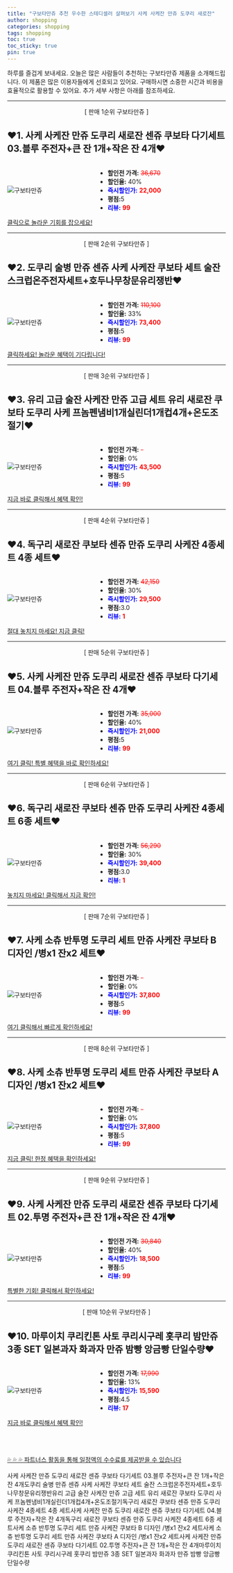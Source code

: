 ```yaml
---
title: "구보타만쥬 추천 우수한 스테디셀러 살펴보기 사케 사케잔 만쥬 도쿠리 새로잔"
author: shopping
categories: shopping
tags: shopping
toc: true
toc_sticky: true
pin: true
---
```

하루를 즐겁게 보내세요. 오늘은 많은 사람들이 추천하는 구보타만쥬 제품을 소개해드립니다. 이 제품은 많은 이용자들에게 선호되고 있어요. 구매하시면 소중한 시간과 비용을 효율적으로 활용할 수 있어요. 추가 세부 사항은 아래를 참조하세요.

---
<p class="toplist" style="margin: 0 auto; display: block; width: fit-content;">[ 판매 1순위 구보타만쥬 ]</p>

<h2><strong>❤️1. 사케 사케잔 만쥬 도쿠리 새로잔 센쥬 쿠보타 다기세트 03.블루 주전자+큰 잔 1개+작은 잔 4개❤️</strong></h2>

<div style="display: flex; align-items: center;">
    <div style="flex: 0.4;">
        <img src="https://thumbnail8.coupangcdn.com/thumbnails/remote/230x230ex/image/vendor_inventory/7d9b/bcf2503be5e07a4f446294f54cc439a92ddd762172d70f4b53d3e0ac967c.png" alt="구보타만쥬" style="max-width: 100%;">
    </div>
    <div style="flex: 0.6; margin-left: 10px;">
        <ul>
            <li><strong>할인전 가격:</strong> <del style="color: red;">36,670</del></li>
            <li><strong>할인율:</strong> 40%</li>
            <li><span style='color:blue'><strong>즉시할인가:</strong></span> <span style='color:red'><strong>22,000</strong></span></li>
            <li><strong>평점:</strong>5</li>
            <li><span style='color:blue'><strong>리뷰:</strong></span> <span style='color:red'><strong>99</strong></span></li>
        </ul>
    </div>
</div>
<div class="center">
    <a href="https://selin100587.github.io?lptag=AF9450613&subid=githubio&pageKey=7642430789&traceid=V0-153&itemId=20311634202&vendorItemId=87397358965" class="myButton">
        클릭으로 놀라운 기회를 잡으세요!
    </a>
</div>


---
<p class="toplist" style="margin: 0 auto; display: block; width: fit-content;">[ 판매 2순위 구보타만쥬 ]</p>

<h2><strong>❤️2. 도쿠리 술병 만쥬 센쥬 사케 사케잔 쿠보타 세트 술잔 스크럽온주전자세트+호두나무창문유리쟁반❤️</strong></h2>

<div style="display: flex; align-items: center;">
    <div style="flex: 0.4;">
        <img src="https://thumbnail10.coupangcdn.com/thumbnails/remote/230x230ex/image/vendor_inventory/7cee/3d9443206dd4c4d4f345a71938f3276cf967cf807e48c55ca56da7e2b614.jpg" alt="구보타만쥬" style="max-width: 100%;">
    </div>
    <div style="flex: 0.6; margin-left: 10px;">
        <ul>
            <li><strong>할인전 가격:</strong> <del style="color: red;">110,100</del></li>
            <li><strong>할인율:</strong> 33%</li>
            <li><span style='color:blue'><strong>즉시할인가:</strong></span> <span style='color:red'><strong>73,400</strong></span></li>
            <li><strong>평점:</strong>5</li>
            <li><span style='color:blue'><strong>리뷰:</strong></span> <span style='color:red'><strong>99</strong></span></li>
        </ul>
    </div>
</div>
<div class="center">
    <a href="https://selin100587.github.io?lptag=AF9450613&subid=githubio&pageKey=7419160779&traceid=V0-153&itemId=19241469654&vendorItemId=87029597101" class="myButton">
        클릭하세요! 놀라운 혜택이 기다립니다!
    </a>
</div>


---
<p class="toplist" style="margin: 0 auto; display: block; width: fit-content;">[ 판매 3순위 구보타만쥬 ]</p>

<h2><strong>❤️3. 유리 고급 술잔 사케잔 만쥬 고급 세트 유리 새로잔 쿠보타 도쿠리 사케 프놈펜냄비1개실린더1개컵4개+온도조절기❤️</strong></h2>

<div style="display: flex; align-items: center;">
    <div style="flex: 0.4;">
        <img src="https://thumbnail6.coupangcdn.com/thumbnails/remote/230x230ex/image/vendor_inventory/5fb6/9e5bba7561dfc1b802bc83c5227344f93380c3c2b5cf6a5d5e4a7606c246.jpg" alt="구보타만쥬" style="max-width: 100%;">
    </div>
    <div style="flex: 0.6; margin-left: 10px;">
        <ul>
            <li><strong>할인전 가격:</strong> <del style="color: red;">-</del></li>
            <li><strong>할인율:</strong> 0%</li>
            <li><span style='color:blue'><strong>즉시할인가:</strong></span> <span style='color:red'><strong>43,500</strong></span></li>
            <li><strong>평점:</strong>5</li>
            <li><span style='color:blue'><strong>리뷰:</strong></span> <span style='color:red'><strong>99</strong></span></li>
        </ul>
    </div>
</div>
<div class="center">
    <a href="https://selin100587.github.io?lptag=AF9450613&subid=githubio&pageKey=7697739557&traceid=V0-153&itemId=20601536826&vendorItemId=89439281663" class="myButton">
        지금 바로 클릭해서 혜택 확인!
    </a>
</div>


---
<p class="toplist" style="margin: 0 auto; display: block; width: fit-content;">[ 판매 4순위 구보타만쥬 ]</p>

<h2><strong>❤️4. 독구리 새로잔 쿠보타 센쥬 만쥬 도쿠리 사케잔 4종세트 4종 세트❤️</strong></h2>

<div style="display: flex; align-items: center;">
    <div style="flex: 0.4;">
        <img src="https://thumbnail6.coupangcdn.com/thumbnails/remote/230x230ex/image/vendor_inventory/4c26/f8cd55d7cd2a24e9508f58806380cfacdaf597b1aeed47c215f71c239cc0.png" alt="구보타만쥬" style="max-width: 100%;">
    </div>
    <div style="flex: 0.6; margin-left: 10px;">
        <ul>
            <li><strong>할인전 가격:</strong> <del style="color: red;">42,150</del></li>
            <li><strong>할인율:</strong> 30%</li>
            <li><span style='color:blue'><strong>즉시할인가:</strong></span> <span style='color:red'><strong>29,500</strong></span></li>
            <li><strong>평점:</strong>3.0</li>
            <li><span style='color:blue'><strong>리뷰:</strong></span> <span style='color:red'><strong>1</strong></span></li>
        </ul>
    </div>
</div>
<div class="center">
    <a href="https://selin100587.github.io?lptag=AF9450613&subid=githubio&pageKey=7389470306&traceid=V0-153&itemId=19102308650&vendorItemId=86222904690" class="myButton">
        절대 놓치지 마세요! 지금 클릭!
    </a>
</div>


---
<p class="toplist" style="margin: 0 auto; display: block; width: fit-content;">[ 판매 5순위 구보타만쥬 ]</p>

<h2><strong>❤️5. 사케 사케잔 만쥬 도쿠리 새로잔 센쥬 쿠보타 다기세트 04.블루 주전자+작은 잔 4개❤️</strong></h2>

<div style="display: flex; align-items: center;">
    <div style="flex: 0.4;">
        <img src="https://thumbnail8.coupangcdn.com/thumbnails/remote/230x230ex/image/vendor_inventory/7d9b/bcf2503be5e07a4f446294f54cc439a92ddd762172d70f4b53d3e0ac967c.png" alt="구보타만쥬" style="max-width: 100%;">
    </div>
    <div style="flex: 0.6; margin-left: 10px;">
        <ul>
            <li><strong>할인전 가격:</strong> <del style="color: red;">35,000</del></li>
            <li><strong>할인율:</strong> 40%</li>
            <li><span style='color:blue'><strong>즉시할인가:</strong></span> <span style='color:red'><strong>21,000</strong></span></li>
            <li><strong>평점:</strong>5</li>
            <li><span style='color:blue'><strong>리뷰:</strong></span> <span style='color:red'><strong>99</strong></span></li>
        </ul>
    </div>
</div>
<div class="center">
    <a href="https://selin100587.github.io?lptag=AF9450613&subid=githubio&pageKey=7642430789&traceid=V0-153&itemId=20311634206&vendorItemId=87397358970" class="myButton">
        여기 클릭! 특별 혜택을 바로 확인하세요!
    </a>
</div>


---
<p class="toplist" style="margin: 0 auto; display: block; width: fit-content;">[ 판매 6순위 구보타만쥬 ]</p>

<h2><strong>❤️6. 독구리 새로잔 쿠보타 센쥬 만쥬 도쿠리 사케잔 4종세트 6종 세트❤️</strong></h2>

<div style="display: flex; align-items: center;">
    <div style="flex: 0.4;">
        <img src="https://thumbnail6.coupangcdn.com/thumbnails/remote/230x230ex/image/vendor_inventory/4c26/f8cd55d7cd2a24e9508f58806380cfacdaf597b1aeed47c215f71c239cc0.png" alt="구보타만쥬" style="max-width: 100%;">
    </div>
    <div style="flex: 0.6; margin-left: 10px;">
        <ul>
            <li><strong>할인전 가격:</strong> <del style="color: red;">56,290</del></li>
            <li><strong>할인율:</strong> 30%</li>
            <li><span style='color:blue'><strong>즉시할인가:</strong></span> <span style='color:red'><strong>39,400</strong></span></li>
            <li><strong>평점:</strong>3.0</li>
            <li><span style='color:blue'><strong>리뷰:</strong></span> <span style='color:red'><strong>1</strong></span></li>
        </ul>
    </div>
</div>
<div class="center">
    <a href="https://selin100587.github.io?lptag=AF9450613&subid=githubio&pageKey=7389470306&traceid=V0-153&itemId=19102308647&vendorItemId=86222904681" class="myButton">
        놓치지 마세요! 클릭해서 지금 확인!
    </a>
</div>


---
<p class="toplist" style="margin: 0 auto; display: block; width: fit-content;">[ 판매 7순위 구보타만쥬 ]</p>

<h2><strong>❤️7. 사케 소츄 반투명 도쿠리 세트 만쥬 사케잔 쿠보타 B 디자인 /병x1 잔x2 세트❤️</strong></h2>

<div style="display: flex; align-items: center;">
    <div style="flex: 0.4;">
        <img src="https://thumbnail6.coupangcdn.com/thumbnails/remote/230x230ex/image/vendor_inventory/4892/a386d065e5a8b1a42376fb8f5b32ff03768e5dda6c8be76a0285aa250e7c.jpg" alt="구보타만쥬" style="max-width: 100%;">
    </div>
    <div style="flex: 0.6; margin-left: 10px;">
        <ul>
            <li><strong>할인전 가격:</strong> <del style="color: red;">-</del></li>
            <li><strong>할인율:</strong> 0%</li>
            <li><span style='color:blue'><strong>즉시할인가:</strong></span> <span style='color:red'><strong>37,800</strong></span></li>
            <li><strong>평점:</strong>5</li>
            <li><span style='color:blue'><strong>리뷰:</strong></span> <span style='color:red'><strong>99</strong></span></li>
        </ul>
    </div>
</div>
<div class="center">
    <a href="https://selin100587.github.io?lptag=AF9450613&subid=githubio&pageKey=7674120958&traceid=V0-153&itemId=20480214436&vendorItemId=87559215618" class="myButton">
        여기 클릭해서 빠르게 확인하세요!
    </a>
</div>


---
<p class="toplist" style="margin: 0 auto; display: block; width: fit-content;">[ 판매 8순위 구보타만쥬 ]</p>

<h2><strong>❤️8. 사케 소츄 반투명 도쿠리 세트 만쥬 사케잔 쿠보타 A 디자인 /병x1 잔x2 세트❤️</strong></h2>

<div style="display: flex; align-items: center;">
    <div style="flex: 0.4;">
        <img src="https://thumbnail9.coupangcdn.com/thumbnails/remote/230x230ex/image/vendor_inventory/2f40/a96c0c2a4bd43d4c085b31daa62077b0468135551a88f03030ea3b0268a8.jpg" alt="구보타만쥬" style="max-width: 100%;">
    </div>
    <div style="flex: 0.6; margin-left: 10px;">
        <ul>
            <li><strong>할인전 가격:</strong> <del style="color: red;">-</del></li>
            <li><strong>할인율:</strong> 0%</li>
            <li><span style='color:blue'><strong>즉시할인가:</strong></span> <span style='color:red'><strong>37,800</strong></span></li>
            <li><strong>평점:</strong>5</li>
            <li><span style='color:blue'><strong>리뷰:</strong></span> <span style='color:red'><strong>99</strong></span></li>
        </ul>
    </div>
</div>
<div class="center">
    <a href="https://selin100587.github.io?lptag=AF9450613&subid=githubio&pageKey=7674120958&traceid=V0-153&itemId=20480214433&vendorItemId=87559215606" class="myButton">
        지금 클릭! 한정 혜택을 확인하세요!
    </a>
</div>


---
<p class="toplist" style="margin: 0 auto; display: block; width: fit-content;">[ 판매 9순위 구보타만쥬 ]</p>

<h2><strong>❤️9. 사케 사케잔 만쥬 도쿠리 새로잔 센쥬 쿠보타 다기세트 02.투명 주전자+큰 잔 1개+작은 잔 4개❤️</strong></h2>

<div style="display: flex; align-items: center;">
    <div style="flex: 0.4;">
        <img src="https://thumbnail8.coupangcdn.com/thumbnails/remote/230x230ex/image/vendor_inventory/7d9b/bcf2503be5e07a4f446294f54cc439a92ddd762172d70f4b53d3e0ac967c.png" alt="구보타만쥬" style="max-width: 100%;">
    </div>
    <div style="flex: 0.6; margin-left: 10px;">
        <ul>
            <li><strong>할인전 가격:</strong> <del style="color: red;">30,840</del></li>
            <li><strong>할인율:</strong> 40%</li>
            <li><span style='color:blue'><strong>즉시할인가:</strong></span> <span style='color:red'><strong>18,500</strong></span></li>
            <li><strong>평점:</strong>5</li>
            <li><span style='color:blue'><strong>리뷰:</strong></span> <span style='color:red'><strong>99</strong></span></li>
        </ul>
    </div>
</div>
<div class="center">
    <a href="https://selin100587.github.io?lptag=AF9450613&subid=githubio&pageKey=7642430789&traceid=V0-153&itemId=20311634204&vendorItemId=87397358967" class="myButton">
        특별한 기회! 클릭해서 확인하세요!
    </a>
</div>


---
<p class="toplist" style="margin: 0 auto; display: block; width: fit-content;">[ 판매 10순위 구보타만쥬 ]</p>

<h2><strong>❤️10. 마루이치 쿠리킨톤 사토 쿠리시구레 홋쿠리 밤만쥬 3종 SET 일본과자 화과자 만쥬 밤빵 앙금빵 단일수량❤️</strong></h2>

<div style="display: flex; align-items: center;">
    <div style="flex: 0.4;">
        <img src="https://thumbnail8.coupangcdn.com/thumbnails/remote/230x230ex/image/vendor_inventory/0712/c5a4b0e345de8e3b7e71d78be5cac4df701b3684a922aad03e69c398e891.jpg" alt="구보타만쥬" style="max-width: 100%;">
    </div>
    <div style="flex: 0.6; margin-left: 10px;">
        <ul>
            <li><strong>할인전 가격:</strong> <del style="color: red;">17,990</del></li>
            <li><strong>할인율:</strong> 13%</li>
            <li><span style='color:blue'><strong>즉시할인가:</strong></span> <span style='color:red'><strong>15,590</strong></span></li>
            <li><strong>평점:</strong>4.5</li>
            <li><span style='color:blue'><strong>리뷰:</strong></span> <span style='color:red'><strong>17</strong></span></li>
        </ul>
    </div>
</div>
<div class="center">
    <a href="https://selin100587.github.io?lptag=AF9450613&subid=githubio&pageKey=7680326401&traceid=V0-153&itemId=20512247172&vendorItemId=71655255821" class="myButton">
        지금 바로 클릭해서 혜택 확인!
    </a>
</div>

<br><br><br>[💦 💦 💦 파트너스 활동을 통해 일정액의 수수료를 제공받을 수 있습니다](https://link.coupang.com/a/bcpT2c)<br><br>사케 사케잔 만쥬 도쿠리 새로잔 센쥬 쿠보타 다기세트 03.블루 주전자+큰 잔 1개+작은 잔 4개도쿠리 술병 만쥬 센쥬 사케 사케잔 쿠보타 세트 술잔 스크럽온주전자세트+호두나무창문유리쟁반유리 고급 술잔 사케잔 만쥬 고급 세트 유리 새로잔 쿠보타 도쿠리 사케 프놈펜냄비1개실린더1개컵4개+온도조절기독구리 새로잔 쿠보타 센쥬 만쥬 도쿠리 사케잔 4종세트 4종 세트사케 사케잔 만쥬 도쿠리 새로잔 센쥬 쿠보타 다기세트 04.블루 주전자+작은 잔 4개독구리 새로잔 쿠보타 센쥬 만쥬 도쿠리 사케잔 4종세트 6종 세트사케 소츄 반투명 도쿠리 세트 만쥬 사케잔 쿠보타 B 디자인 /병x1 잔x2 세트사케 소츄 반투명 도쿠리 세트 만쥬 사케잔 쿠보타 A 디자인 /병x1 잔x2 세트사케 사케잔 만쥬 도쿠리 새로잔 센쥬 쿠보타 다기세트 02.투명 주전자+큰 잔 1개+작은 잔 4개마루이치 쿠리킨톤 사토 쿠리시구레 홋쿠리 밤만쥬 3종 SET 일본과자 화과자 만쥬 밤빵 앙금빵 단일수량